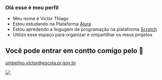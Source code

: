 ### Olá esse é meu perfil

- Meu nome é Victor Thiago
- Estou estudando na Plataforma [Alura](https://www.alura.com.br/)
- Estou apredendo a lingugem de programação na plataforma [Scratch](https://scratch.mit.edu/)
- Utilizo esse espaço para organizar e ompartilhar os meus projetos

## Vocẽ pode entrar em contto comigo pelo 📧

umbelino.victor@escola.pr.gov.br






![](https://media.tenor.com/_3FJpcm3xgwAAAAM/fun-pet-pet-fun.gif)
